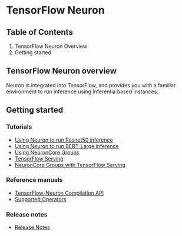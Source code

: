 # TensorFlow Neuron

## Table of Contents

1. TensorFlow Neuron Overview
2. Getting started

## TensorFlow Neuron overview
Neuron is integrated into TensorFlow, and provides you with a familiar environment to run inference using Inferentia based instances.

## Getting started 
### Tutorials 
* [Using Neuron to run Resnet50 inference](./tutorial-compile-infer.md)
* [Using Neuron to run BERT-Large inference](../../src/examples/tensorflow/bert_demo/README.md)
* [Using NeuronCore Groups](./tutorial-NeuronCore-Group.md)
* [TensorFlow Serving](./tutorial-tensorflow-serving.md)
* [NeuronCore Groups with TensorFlow Serving](./tutorial-tensorflow-serving-NeuronCore-Group.md) 

### Reference manuals
* [TensorFlow-Neuron Compilation API](./api-compilation-python-api.md)
* [Supported Operators](../../release-notes/neuron-cc-ops/neuron-cc-ops-tensorflow.md )

### Release notes
* [Release Notes](../../release-notes/tensorflow-neuron.md )
